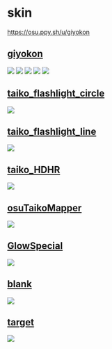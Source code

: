 # skin
https://osu.ppy.sh/u/giyokon

## [giyokon](https://giyokon.s-ul.eu/PhGw7YGU)
![](https://i.imgur.com/6khf3PD.png)
![](https://i.imgur.com/VyDaJLV.png)
![](https://i.imgur.com/MCfGXbp.png)
![](https://i.imgur.com/2ciJ3MT.png)
![](https://i.imgur.com/Rjp3N21.png)

## [taiko_flashlight_circle](https://giyokon.s-ul.eu/h8UeEV92)
![](https://i.imgur.com/xFyfyMp.png)

## [taiko_flashlight_line](https://giyokon.s-ul.eu/ATCHfvaY)
![](https://i.imgur.com/rdLargt.png)

## [taiko_HDHR](https://giyokon.s-ul.eu/f98GEXvb)
![](https://i.imgur.com/0g1ZrXK.png)

## [osuTaikoMapper](https://giyokon.s-ul.eu/9Fr0BLxx)
![](https://i.imgur.com/mOAQxyg.png)

## [GlowSpecial](https://giyokon.s-ul.eu/ENob3VK0)
![](https://i.imgur.com/HnpWfro.png)

## [blank](https://giyokon.s-ul.eu/OFPUzARr)
![](https://i.imgur.com/UPnsWGf.png)

## [target](https://giyokon.s-ul.eu/3ctNf0nk)
![](https://i.imgur.com/UTYSqk6.png)
